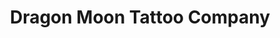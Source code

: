 ---
title: "Dragon Moon Tattoo Company"
url: /glen-burnie/dragon-moon-tattoo-company/
shop: Tattoo
---